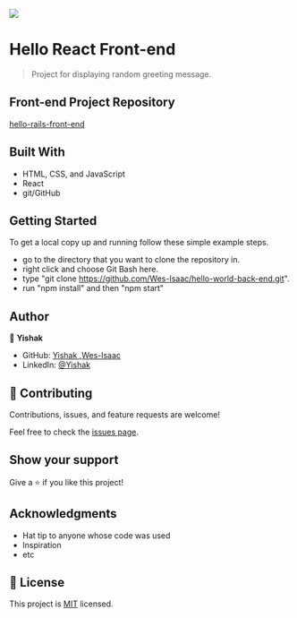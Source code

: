 ![](https://img.shields.io/badge/Microverse-blueviolet)

# Hello React Front-end

> Project for displaying random greeting message.



## Front-end Project Repository
[hello-rails-front-end](https://github.com/Wes-Isaac/hello-world-front-end)


## Built With

- HTML, CSS, and JavaScript
- React
- git/GitHub

## Getting Started

To get a local copy up and running follow these simple example steps.

- go to the directory that you want to clone the repository in.
- right click and choose Git Bash here.
- type "git clone https://github.com/Wes-Isaac/hello-world-back-end.git".
- run "npm install" and then "npm start"

## Author

👤 **Yishak**

- GitHub: [Yishak ,Wes-Isaac](https://github.com/Wes-Isaac)
- LinkedIn: [@Yishak](https://www.linkedin.com/in/yishak-wesego-b404851a7/)

## 🤝 Contributing

Contributions, issues, and feature requests are welcome!

Feel free to check the [issues page](../../issues/).

## Show your support

Give a ⭐️ if you like this project!

## Acknowledgments

- Hat tip to anyone whose code was used
- Inspiration
- etc

## 📝 License

This project is [MIT](./MIT.md) licensed.
